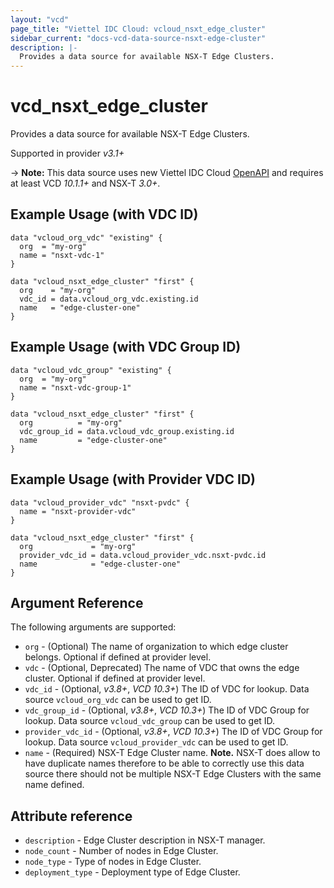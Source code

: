 ```yaml
---
layout: "vcd"
page_title: "Viettel IDC Cloud: vcloud_nsxt_edge_cluster"
sidebar_current: "docs-vcd-data-source-nsxt-edge-cluster"
description: |-
  Provides a data source for available NSX-T Edge Clusters.
---
```


# vcd\_nsxt\_edge\_cluster

Provides a data source for available NSX-T Edge Clusters.

Supported in provider *v3.1+*

-> **Note:** This data source uses new Viettel IDC Cloud
[OpenAPI](https://code.vmware.com/docs/11982/getting-started-with-vmware-cloud-director-openapi) and
requires at least VCD *10.1.1+* and NSX-T *3.0+*.

## Example Usage (with VDC ID)

```hcl
data "vcloud_org_vdc" "existing" {
  org  = "my-org"
  name = "nsxt-vdc-1"
}

data "vcloud_nsxt_edge_cluster" "first" {
  org    = "my-org"
  vdc_id = data.vcloud_org_vdc.existing.id
  name   = "edge-cluster-one"
}
```

## Example Usage (with VDC Group ID)

```hcl
data "vcloud_vdc_group" "existing" {
  org  = "my-org"
  name = "nsxt-vdc-group-1"
}

data "vcloud_nsxt_edge_cluster" "first" {
  org          = "my-org"
  vdc_group_id = data.vcloud_vdc_group.existing.id
  name         = "edge-cluster-one"
}
```

## Example Usage (with Provider VDC ID)

```hcl
data "vcloud_provider_vdc" "nsxt-pvdc" {
  name = "nsxt-provider-vdc"
}

data "vcloud_nsxt_edge_cluster" "first" {
  org             = "my-org"
  provider_vdc_id = data.vcloud_provider_vdc.nsxt-pvdc.id
  name            = "edge-cluster-one"
}
```


## Argument Reference

The following arguments are supported:

* `org` - (Optional) The name of organization to which edge cluster belongs. Optional if defined at provider level.
* `vdc` - (Optional, Deprecated) The name of VDC that owns the edge cluster. Optional if defined at provider level.
* `vdc_id` - (Optional, *v3.8+*, *VCD 10.3+*) The ID of VDC for lookup. Data source `vcloud_org_vdc` can be used to get ID.
* `vdc_group_id` - (Optional, *v3.8+*, *VCD 10.3+*) The ID of VDC Group for lookup. Data source `vcloud_vdc_group` can be used to get ID.
* `provider_vdc_id` - (Optional, *v3.8+*, *VCD 10.3+*) The ID of VDC Group for lookup. Data source `vcloud_provider_vdc` can be used to get ID.
* `name` - (Required) NSX-T Edge Cluster name. **Note.** NSX-T does allow to have duplicate names therefore to be able
to correctly use this data source there should not be multiple NSX-T Edge Clusters with the same name defined.

## Attribute reference

* `description` - Edge Cluster description in NSX-T manager.
* `node_count` - Number of nodes in Edge Cluster.
* `node_type` - Type of nodes in Edge Cluster.
* `deployment_type` - Deployment type of Edge Cluster.
